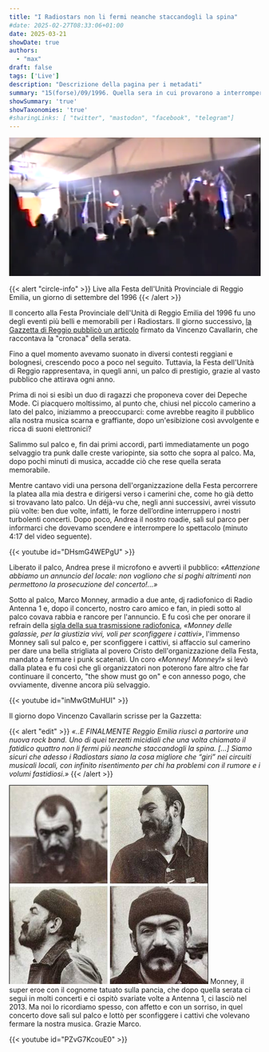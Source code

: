 ```yaml
---
title: "I Radiostars non li fermi neanche staccandogli la spina"
#date: 2025-02-27T08:33:06+01:00
date: 2025-03-21
showDate: true
authors:
  - "max"
draft: false
tags: ['Live']
description: "Descrizione della pagina per i metadati"
summary: "15(forse)/09/1996. Quella sera in cui provarono a interrompere il concerto ma i nostri fans non lo permisero."
showSummary: 'true'
showTaxonomies: 'true'
#sharingLinks: [ "twitter", "mastodon", "facebook", "telegram"]
---
```

![Schermata del concerto](featured.png)

{{< alert "circle-info" >}}
Live alla Festa dell'Unità Provinciale di Reggio Emilia, un giorno di settembre del 1996
{{< /alert >}}

Il concerto alla Festa Provinciale dell'Unità di Reggio Emilia del 1996 fu uno degli eventi più belli e memorabili per i Radiostars. Il giorno successivo, [la Gazzetta di Reggio pubblicò un articolo](/press/19960900-festa-unita/) firmato da Vincenzo Cavallarin, che raccontava la "cronaca" della serata.

Fino a quel momento avevamo suonato in diversi contesti reggiani e bolognesi, crescendo poco a poco nel seguito. Tuttavia, la Festa dell'Unità di Reggio rappresentava, in quegli anni, un palco di prestigio, grazie al vasto pubblico che attirava ogni anno.

Prima di noi si esibì un duo di ragazzi che proponeva cover dei Depeche Mode. Ci piacquero moltissimo, al punto che, chiusi nel piccolo camerino a lato del palco, iniziammo a preoccuparci: come avrebbe reagito il pubblico alla nostra musica scarna e graffiante, dopo un'esibizione così avvolgente e ricca di suoni elettronici?

Salimmo sul palco e, fin dai primi accordi, partì immediatamente un pogo selvaggio tra punk dalle creste variopinte, sia sotto che sopra al palco. Ma, dopo pochi minuti di musica, accadde ciò che rese quella serata memorabile.

Mentre cantavo vidi una persona dell'organizzazione della Festa percorrere la platea alla mia destra e dirigersi verso i camerini che, come ho già detto si trovavano lato palco. Un déjà-vu che, negli anni successivi, avrei vissuto più volte: ben due volte, infatti, le forze dell’ordine interruppero i nostri turbolenti concerti. Dopo poco, Andrea il nostro roadie, salì sul parco per informarci che dovevamo scendere e interrompere lo spettacolo (minuto 4:17 del video seguente).

{{< youtube id="DHsmG4WEPgU" >}}

Liberato il palco, Andrea prese il microfono e avvertì il pubblico: *«Attenzione abbiamo un annuncio del locale: non vogliono che si poghi altrimenti non permettono la prosecuzione del concerto!...»*

Sotto al palco, Marco Monney, armadio a due ante, dj radiofonico di Radio Antenna 1 e, dopo il concerto, nostro caro amico e fan, in piedi sotto al palco covava rabbia e rancore per l'annuncio. E fu così che per onorare il refrain della [sigla della sua trasmissione radiofonica](https://www.youtube.com/watch?v=PZvG7KcouE0), *«Monney delle galassie, per la giustizia vivi, voli per sconfiggere i cattivi»*, l'immenso Monney salì sul palco e, per sconfiggere i cattivi, si affaccio sul camerino per dare una bella strigliata al povero Cristo dell'organizzazione della Festa, mandato a fermare i punk scatenati. Un coro *«Monney! Monney!»* si levò dalla platea e fu così che gli organizzatori non poterono fare altro che far continuare il concerto, "the show must go on" e con annesso pogo, che ovviamente, divenne ancora più selvaggio.

{{< youtube id="inMwGtMuHUI" >}}

Il giorno dopo Vincenzo Cavallarin scrisse per la Gazzetta:

{{< alert "edit" >}}
*«..E FINALMENTE Reggio Emilia riuscì a partorire una nuova rock band. Uno di quei terzetti micidiali che una volta chiamato il fatidico quattro non li fermi più neanche staccandogli la spina. [...] Siamo sicuri che adesso i Radiostars siano la cosa migliore che “giri” nei circuiti musicali locali, con infinito risentimento per chi ha problemi con il rumore e i volumi fastidiosi.»*
{{< /alert >}}


![Marco Monney](monney.png)
Monney, il super eroe con il cognome tatuato sulla pancia, che dopo quella serata ci seguì in molti concerti e ci ospitò svariate volte a Antenna 1, ci lasciò nel 2013. Ma noi lo ricordiamo spesso, con affetto e con un sorriso, in quel concerto dove salì sul palco e lottò per sconfiggere i cattivi che volevano fermare la nostra musica. Grazie Marco.

{{< youtube id="PZvG7KcouE0" >}}

